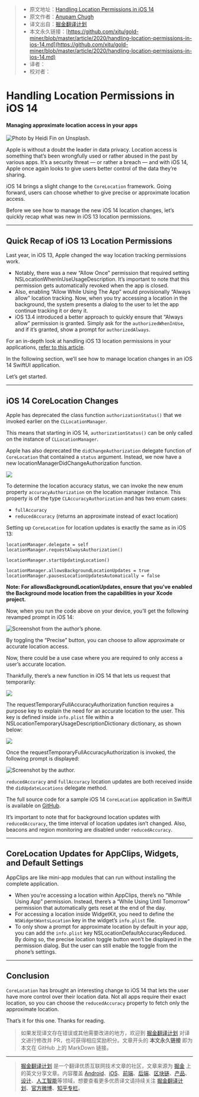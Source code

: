 > * 原文地址：[Handling Location Permissions in iOS 14](https://medium.com/better-programming/handling-location-permissions-in-ios-14-2cdd411d3cca)
> * 原文作者：[Anupam Chugh](https://medium.com/@anupamchugh)
> * 译文出自：[掘金翻译计划](https://github.com/xitu/gold-miner)
> * 本文永久链接：[https://github.com/xitu/gold-miner/blob/master/article/2020/handling-location-permissions-in-ios-14.md](https://github.com/xitu/gold-miner/blob/master/article/2020/handling-location-permissions-in-ios-14.md)
> * 译者：
> * 校对者：

# Handling Location Permissions in iOS 14

#### Managing approximate location access in your apps

![Photo by [Heidi Fin](https://unsplash.com/@heidifin?utm_source=medium&utm_medium=referral) on [Unsplash](https://unsplash.com?utm_source=medium&utm_medium=referral).](https://cdn-images-1.medium.com/max/10944/0*AUpXEd4-yyCDLhMn)

Apple is without a doubt the leader in data privacy. Location access is something that’s been wrongfully used or rather abused in the past by various apps. It’s a security threat — or rather a breach — and with iOS 14, Apple once again looks to give users better control of the data they’re sharing.

iOS 14 brings a slight change to the `CoreLocation` framework. Going forward, users can choose whether to give precise or approximate location access.

Before we see how to manage the new iOS 14 location changes, let’s quickly recap what was new in iOS 13 location permissions.

---

## Quick Recap of iOS 13 Location Permissions

Last year, in iOS 13, Apple changed the way location tracking permissions work.

* Notably, there was a new “Allow Once” permission that required setting NSLocationWhenInUseUsageDescription. It’s important to note that this permission gets automatically revoked when the app is closed.
* Also, enabling “Allow While Using The App” would provisionally “Always allow” location tracking. Now, when you try accessing a location in the background, the system presents a dialog to the user to let the app continue tracking it or deny it.
* iOS 13.4 introduced a better approach to quickly ensure that “Always allow” permission is granted. Simply ask for the `authorizedWhenInUse`, and if it’s granted, show a prompt for `authorizedAlways`.

For an in-depth look at handling iOS 13 location permissions in your applications, [refer to this article](https://medium.com/better-programming/handling-ios-13-location-permissions-5482abc77961).

In the following section, we’ll see how to manage location changes in an iOS 14 SwiftUI application.

Let’s get started.

---

## iOS 14 CoreLocation Changes

Apple has deprecated the class function `authorizationStatus()` that we invoked earlier on the `CLLocationManager`.

This means that starting in iOS 14, `authorizationStatus()` can be only called on the instance of `CLLocationManager`.

Apple has also deprecated the `didChangeAuthorization` delegate function of `CoreLocation` that contained a `status` argument. Instead, we now have a new locationManagerDidChangeAuthorization function.

![](https://cdn-images-1.medium.com/max/2720/1*T6ZJe1MBihTxLgvatZbHPQ.png)

To determine the location accuracy status, we can invoke the new enum property `accuracyAuthorization` on the location manager instance. This property is of the type `CLAccuracyAuthorization` and has two enum cases:

* `fullAccuracy`
* `reducedAccuracy` (returns an approximate instead of exact location)

Setting up `CoreLocation` for location updates is exactly the same as in iOS 13:

```
locationManager.delegate = self
locationManager.requestAlwaysAuthorization()

locationManager.startUpdatingLocation()

locationManager.allowsBackgroundLocationUpdates = true
locationManager.pausesLocationUpdatesAutomatically = false
```

**Note: For allowsBackgroundLocationUpdates, ensure that you’ve enabled the Background mode location from the capabilities in your Xcode project.**

Now, when you run the code above on your device, you’ll get the following revamped prompt in iOS 14:

![Screenshot from the author’s phone.](https://cdn-images-1.medium.com/max/2000/1*odLcpX6ZTLZbU4dIhFhuug.png)

By toggling the “Precise” button, you can choose to allow approximate or accurate location access.

Now, there could be a use case where you are required to only access a user’s accurate location.

Thankfully, there’s a new function in iOS 14 that lets us request that temporarily:

![](https://cdn-images-1.medium.com/max/2720/1*2_Y2M6m8lvAcCUOr_hrNYQ.png)

The requestTemporaryFullAccuracyAuthorization function requires a purpose key to explain the need for an accurate location to the user. This key is defined inside `info.plist` file within a NSLocationTemporaryUsageDescriptionDictionary dictionary, as shown below:

![](https://cdn-images-1.medium.com/max/2000/1*hbgrE7IeurnF6h4VmUmYVw.png)

Once the requestTemporaryFullAccuracyAuthorization is invoked, the following prompt is displayed:

![Screenshot by the author.](https://cdn-images-1.medium.com/max/2000/1*PKM54GYFk_ZxBszrOBt6XA.png)

`reducedAccuracy` and `fullAccuracy` location updates are both received inside the `didUpdateLocations` delegate method.

The full source code for a sample iOS 14 `CoreLocation` application in SwiftUI is available on [GitHub](https://github.com/anupamchugh/iOS14-Resources/tree/master/iOS14SwiftUICoreLocation).

It’s important to note that for background location updates with `reducedAccuracy`, the time interval of location updates isn’t changed. Also, beacons and region monitoring are disabled under `reducedAccuracy`.

---

## CoreLocation Updates for AppClips, Widgets, and Default Settings

AppClips are like mini-app modules that can run without installing the complete application.

* When you’re accessing a location within AppClips, there’s no “While Using App” permission. Instead, there’s a “While Using Until Tomorrow” permission that automatically gets reset at the end of the day.
* For accessing a location inside WidgetKit, you need to define the `NSWidgetWantsLocation` key in the widget’s `info.plist` file.
* To only show a prompt for approximate location by default in your app, you can add the `info.plist` key NSLocationDefaultAccuracyReduced. By doing so, the precise location toggle button won’t be displayed in the permission dialog. But the user can still enable the toggle from the phone’s settings.

---

## Conclusion

`CoreLocation` has brought an interesting change to iOS 14 that lets the user have more control over their location data. Not all apps require their exact location, so you can choose the `reducedAccuracy` property to fetch only the approximate location.

That’s it for this one. Thanks for reading.

> 如果发现译文存在错误或其他需要改进的地方，欢迎到 [掘金翻译计划](https://github.com/xitu/gold-miner) 对译文进行修改并 PR，也可获得相应奖励积分。文章开头的 **本文永久链接** 即为本文在 GitHub 上的 MarkDown 链接。

---

> [掘金翻译计划](https://github.com/xitu/gold-miner) 是一个翻译优质互联网技术文章的社区，文章来源为 [掘金](https://juejin.im) 上的英文分享文章。内容覆盖 [Android](https://github.com/xitu/gold-miner#android)、[iOS](https://github.com/xitu/gold-miner#ios)、[前端](https://github.com/xitu/gold-miner#前端)、[后端](https://github.com/xitu/gold-miner#后端)、[区块链](https://github.com/xitu/gold-miner#区块链)、[产品](https://github.com/xitu/gold-miner#产品)、[设计](https://github.com/xitu/gold-miner#设计)、[人工智能](https://github.com/xitu/gold-miner#人工智能)等领域，想要查看更多优质译文请持续关注 [掘金翻译计划](https://github.com/xitu/gold-miner)、[官方微博](http://weibo.com/juejinfanyi)、[知乎专栏](https://zhuanlan.zhihu.com/juejinfanyi)。
